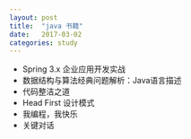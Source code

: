 ```yaml
---
layout: post
title:  "java 书籍"
date:   2017-03-02
categories: study
---
```


* Spring 3.x 企业应用开发实战
* 数据结构与算法经典问题解析：Java语言描述
* 代码整洁之道
* Head First 设计模式
* 我编程，我快乐
* 关键对话